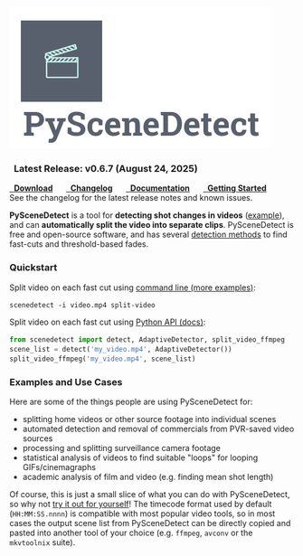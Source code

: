 
<img alt="PySceneDetect" src="img/pyscenedetect_logo_small.png" />

<div class="important">
<h3 class="wy-text-neutral"><span class="fa fa-info-circle wy-text-info"></span>&nbsp; Latest Release: <b>v0.6.7</b> (August 24, 2025)</h3>
<a href="download/" class="btn btn-success" style="margin-bottom:8px;" role="button"><span class="fa fa-download"></span>&nbsp; <b>Download</b></a> &nbsp;&nbsp;&nbsp;&nbsp; <a href="changelog/" class="btn btn-info" style="margin-bottom:8px;" role="button"><span class="fa fa-reorder"></span>&nbsp; <b>Changelog</b></a> &nbsp;&nbsp;&nbsp;&nbsp; <a href="docs/latest/" class="btn btn-warning" style="margin-bottom:8px;" role="button"><span class="fa fa-gear"></span>&nbsp; <b>Documentation</b></a> &nbsp;&nbsp;&nbsp;&nbsp; <a href="cli/" class="btn btn-danger" style="margin-bottom:8px;" role="button"><span class="fa fa-book"></span>&nbsp; <b>Getting Started</b></a>
<br/>
See the changelog for the latest release notes and known issues.
</div>

**PySceneDetect** is a tool for **detecting shot changes in videos** ([example](cli.md)), and can **automatically split the video into separate clips**.  PySceneDetect is free and open-source software, and has several [detection methods](features.md#detection-methods) to find fast-cuts and threshold-based fades.

<h3>Quickstart</h3>

Split video on each fast cut using [command line (more examples)](cli.md):

```rst
scenedetect -i video.mp4 split-video
```

Split video on each fast cut using [Python API (docs)](docs.md):

```python
from scenedetect import detect, AdaptiveDetector, split_video_ffmpeg
scene_list = detect('my_video.mp4', AdaptiveDetector())
split_video_ffmpeg('my_video.mp4', scene_list)
```


<h3>Examples and Use Cases</h3>

Here are some of the things people are using PySceneDetect for:

 - splitting home videos or other source footage into individual scenes
 - automated detection and removal of commercials from PVR-saved video sources
 - processing and splitting surveillance camera footage
 - statistical analysis of videos to find suitable "loops" for looping GIFs/cinemagraphs
 - academic analysis of film and video (e.g. finding mean shot length)

Of course, this is just a small slice of what you can do with PySceneDetect, so why not <a href="download/" alt="Download PySceneDetect">try it out for yourself</a>!  The timecode format used by default (`HH:MM:SS.nnnn`) is compatible with most popular video tools, so in most cases the output scene list from PySceneDetect can be directly copied and pasted into another tool of your choice (e.g. `ffmpeg`, `avconv` or the `mkvtoolnix` suite).
